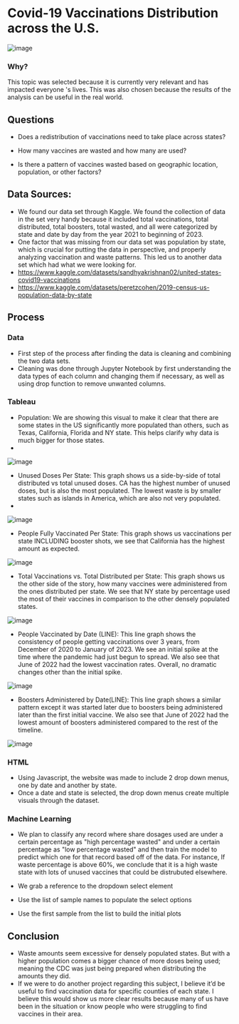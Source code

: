 # Covid-19 Vaccinations Distribution across the U.S.
![image](https://user-images.githubusercontent.com/111723067/214435454-0d983867-b753-427f-bf8d-bd6a5254b933.png)

### Why?
This topic was selected because it is currently very relevant and has impacted everyone 's lives. This was also chosen because the results of the analysis can be useful in the real world.

## Questions
- Does a redistribution of vaccinations need to take place across states?

- How many vaccines are wasted and how many are used?

- Is there a pattern of vaccines wasted based on geographic location, population, or other factors?

## Data Sources:
- We found our data set through Kaggle. We found the collection of data in the set very handy because it included total vaccinations, total distributed, total boosters, total wasted, and all were categorized by state and date by day from the year 2021 to beginning of 2023. 
- One factor that was missing from our data set was population by state, which is crucial for putting the data in perspective, and properly analyzing vaccination and waste patterns. This led us to another data set which had what we were looking for.
- https://www.kaggle.com/datasets/sandhyakrishnan02/united-states-covid19-vaccinations
- https://www.kaggle.com/datasets/peretzcohen/2019-census-us-population-data-by-state

## Process
### Data
- First step of the process after finding the data is cleaning and combining the two data sets.
- Cleaning was done through Jupyter Notebook by first understanding the data types of each column and changing them if necessary, as well as using drop function to remove unwanted columns.

### Tableau
- Population: We are showing this visual to make it clear that there are some states in the US significantly more populated than others, such as Texas, California, Florida and NY state. This helps clarify why data is much bigger for those states.
- 
![image](https://user-images.githubusercontent.com/111723067/217965248-329a3328-39c9-42ff-9ef1-5f136a393684.png)

- Unused Doses Per State: This graph shows us a side-by-side of total distributed vs total unused doses. CA has the highest number of unused doses, but is also the most populated. The lowest waste is by smaller states such as islands in America, which are also not very populated.
- 
![image](https://user-images.githubusercontent.com/111723067/217965440-e12dcb49-88a9-4183-b813-3a465f3a0bad.png)

- People Fully Vaccinated Per State: This graph shows us vaccinations per state INCLUDING booster shots, we see that California has the highest amount as expected. 

![image](https://user-images.githubusercontent.com/111723067/217965736-80cdc812-8caa-4d7a-9cab-4453a34ab15a.png)

- Total Vaccinations vs. Total Distributed per State: This graph shows us the other side of the story, how many vaccines were administered from the ones distributed per state. We see that NY state by percentage used the most of their vaccines in comparison to the other densely populated states.

![image](https://user-images.githubusercontent.com/111723067/217966001-9b29e0c4-007b-479d-b3db-2cb42f85f7da.png)

- People Vaccinated by Date (LINE): This line graph shows the consistency of people getting vaccinations over 3 years, from December of 2020 to January of 2023. We see an initial spike at the time where the pandemic had just begun to spread. We also see that June of 2022 had the lowest vaccination rates. Overall, no dramatic changes other than the initial spike.

![image](https://user-images.githubusercontent.com/111723067/217966054-edd9afb3-60f3-4528-ab45-e6737a9f4849.png)

- Boosters Administered by Date(LINE): This line graph shows a similar pattern except it was started later due to boosters being administered later than the first initial vaccine. We also see that June of 2022 had the lowest amount of boosters administered compared to the rest of the timeline. 

![image](https://user-images.githubusercontent.com/111723067/217966106-d661c2fa-3bb4-4f1e-a060-02fbe1fd00ec.png)

### HTML
- Using Javascript, the website was made to include 2 drop down menus, one by date and another by state.
- Once a date and state is selected, the drop down menus create multiple visuals through the dataset. 

### Machine Learning
- We plan to classify any record where share dosages used are under a certain percentage as "high percentage wasted" and under a certain percentage as "low percentage wasted" and then train the model to predict which one for that record based off of the data. For instance, If waste percentage is above 60%, we conclude that it is a high waste state with lots of unused vaccines that could be distrubuted elsewhere.

-  We grab a reference to the dropdown select element

- Use the list of sample names to populate the select options

- Use the first sample from the list to build the initial plots

## Conclusion
- Waste amounts seem excessive for densely populated states. But with a higher population comes a bigger chance of more doses being used; meaning the CDC was just being prepared when distributing the amounts they did. 
- If we were to do another project regarding this subject, I believe it’d be useful to find vaccination data for specific counties of each state. I believe this would show us more clear results because many of us have been in the situation or know people who were struggling to find vaccines in their area. 
